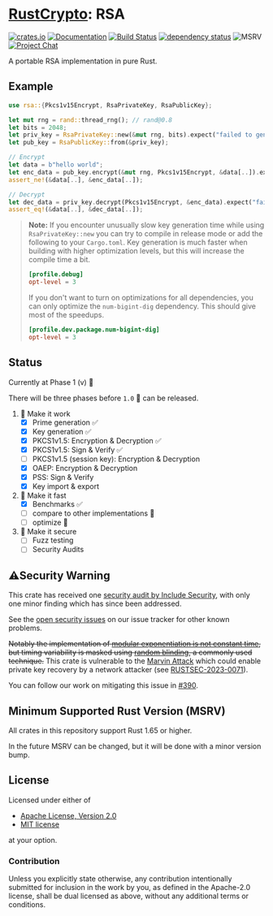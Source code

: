 # [RustCrypto]: RSA

[![crates.io][crate-image]][crate-link]
[![Documentation][doc-image]][doc-link]
[![Build Status][build-image]][build-link]
[![dependency status][deps-image]][deps-link]
![MSRV][msrv-image]
[![Project Chat][chat-image]][chat-link]

A portable RSA implementation in pure Rust.

## Example

```rust
use rsa::{Pkcs1v15Encrypt, RsaPrivateKey, RsaPublicKey};

let mut rng = rand::thread_rng(); // rand@0.8
let bits = 2048;
let priv_key = RsaPrivateKey::new(&mut rng, bits).expect("failed to generate a key");
let pub_key = RsaPublicKey::from(&priv_key);

// Encrypt
let data = b"hello world";
let enc_data = pub_key.encrypt(&mut rng, Pkcs1v15Encrypt, &data[..]).expect("failed to encrypt");
assert_ne!(&data[..], &enc_data[..]);

// Decrypt
let dec_data = priv_key.decrypt(Pkcs1v15Encrypt, &enc_data).expect("failed to decrypt");
assert_eq!(&data[..], &dec_data[..]);
```

> **Note:** If you encounter unusually slow key generation time while using `RsaPrivateKey::new` you can try to compile in release mode or add the following to your `Cargo.toml`. Key generation is much faster when building with higher optimization levels, but this will increase the compile time a bit.
> ```toml
> [profile.debug]
> opt-level = 3
> ```
> If you don't want to turn on optimizations for all dependencies,
> you can only optimize the `num-bigint-dig` dependency. This should
> give most of the speedups.
> ```toml
> [profile.dev.package.num-bigint-dig]
> opt-level = 3
> ```

## Status

Currently at Phase 1 (v) 🚧

There will be three phases before `1.0` 🚢 can be released.

1. 🚧  Make it work
    - [x] Prime generation ✅
    - [x] Key generation ✅
    - [x] PKCS1v1.5: Encryption & Decryption ✅
    - [x] PKCS1v1.5: Sign & Verify ✅
    - [ ] PKCS1v1.5 (session key): Encryption & Decryption
    - [x] OAEP: Encryption & Decryption
    - [x] PSS: Sign & Verify
    - [x] Key import & export
2. 🚀 Make it fast
    - [x] Benchmarks ✅
    - [ ] compare to other implementations 🚧
    - [ ] optimize 🚧
3. 🔐 Make it secure
    - [ ] Fuzz testing
    - [ ] Security Audits

## ⚠️Security Warning

This crate has received one [security audit by Include Security][audit], with
only one minor finding which has since been addressed.

See the [open security issues] on our issue tracker for other known problems.

~~Notably the implementation of [modular exponentiation is not constant time],
but timing variability is masked using [random blinding], a commonly used
technique.~~ This crate is vulnerable to the [Marvin Attack] which could enable
private key recovery by a network attacker (see [RUSTSEC-2023-0071]).

You can follow our work on mitigating this issue in [#390].

## Minimum Supported Rust Version (MSRV)

All crates in this repository support Rust 1.65 or higher.

In the future MSRV can be changed, but it will be done with a minor version bump.

## License

Licensed under either of

 * [Apache License, Version 2.0](http://www.apache.org/licenses/LICENSE-2.0)
 * [MIT license](http://opensource.org/licenses/MIT)

at your option.

### Contribution

Unless you explicitly state otherwise, any contribution intentionally submitted
for inclusion in the work by you, as defined in the Apache-2.0 license, shall be
dual licensed as above, without any additional terms or conditions.

[//]: # (badges)

[crate-image]: https://buildstats.info/crate/rsa
[crate-link]: https://crates.io/crates/rsa
[doc-image]: https://docs.rs/rsa/badge.svg
[doc-link]: https://docs.rs/rsa
[build-image]: https://github.com/rustcrypto/RSA/workflows/CI/badge.svg
[build-link]: https://github.com/RustCrypto/RSA/actions?query=workflow%3ACI+branch%3Amaster
[msrv-image]: https://img.shields.io/badge/rustc-1.65+-blue.svg
[chat-image]: https://img.shields.io/badge/zulip-join_chat-blue.svg
[chat-link]: https://rustcrypto.zulipchat.com/#narrow/stream/260047-RSA
[deps-image]: https://deps.rs/repo/github/RustCrypto/RSA/status.svg
[deps-link]: https://deps.rs/repo/github/RustCrypto/RSA

[//]: # (links)

[RustCrypto]: https://github.com/RustCrypto/
[audit]: https://www.opentech.fund/results/security-safety-audits/deltachat/
[open security issues]: https://github.com/RustCrypto/RSA/issues?q=is%3Aissue+is%3Aopen+label%3Asecurity
[modular exponentiation is not constant time]: https://github.com/RustCrypto/RSA/issues/19
[random blinding]: https://en.wikipedia.org/wiki/Blinding_(cryptography)
[Marvin Attack]: https://people.redhat.com/~hkario/marvin/
[RUSTSEC-2023-0071]: https://rustsec.org/advisories/RUSTSEC-2023-0071.html
[#390]: https://github.com/RustCrypto/RSA/issues/390
